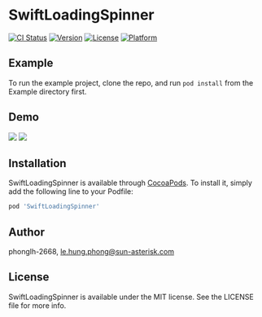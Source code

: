 # SwiftLoadingSpinner

[![CI Status](https://img.shields.io/travis/phonglh-2668/SwiftLoadingSpinner.svg?style=flat)](https://travis-ci.org/phonglh-2668/SwiftLoadingSpinner)
[![Version](https://img.shields.io/cocoapods/v/SwiftLoadingSpinner.svg?style=flat)](https://cocoapods.org/pods/SwiftLoadingSpinner)
[![License](https://img.shields.io/cocoapods/l/SwiftLoadingSpinner.svg?style=flat)](https://cocoapods.org/pods/SwiftLoadingSpinner)
[![Platform](https://img.shields.io/cocoapods/p/SwiftLoadingSpinner.svg?style=flat)](https://cocoapods.org/pods/SwiftLoadingSpinner)

## Example

To run the example project, clone the repo, and run `pod install` from the Example directory first.

## Demo

<img src="https://user-images.githubusercontent.com/85153866/134802092-124c900a-22be-45b7-b9dd-b3a7fbfbf387.mp4" width=“200”>
<img src="https://user-images.githubusercontent.com/85153866/134802108-56052dda-f7c2-4f1f-9b52-880fe2cbb305.mp4" width=“200”>

## Installation

SwiftLoadingSpinner is available through [CocoaPods](https://cocoapods.org). To install
it, simply add the following line to your Podfile:

```ruby
pod 'SwiftLoadingSpinner'
```

## Author

phonglh-2668, le.hung.phong@sun-asterisk.com

## License

SwiftLoadingSpinner is available under the MIT license. See the LICENSE file for more info.
